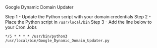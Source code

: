 Google Dynamic Domain Updater

Step 1 - Update the Python script with your domain credentials
Step 2 - Place the Python script in `/usr/local/bin`
Step 3 - Add the line below to your Cron Jobs

```
*/5 * * * * /usr/bin/python3 /usr/local/bin/Google_Dynamic_Domain_Updater.py

```
